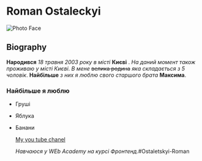 # Roman Ostaleckyi
![Photo Face](https://nubip.edu.ua/sites/default/files/u278/ostaleckiy.jpg)
## Biography
**Народився** *18 травня 2003 року* _в місті_ __Києві__ . _На даний момент також проживаю у_ _місті_ *Києві*.
_В мене_ ~~велика родина~~ *яка складається з 5 чоловік*. __Найбільше__ _з них я люблю свого старшого брата_ __Максима__.
### Найбільше я люблю
* Груші
* Яблука
* Банани
  
  [My you tube chanel](https://youtu.be/cA2nOU807Ks)

  _Навчаюся у WEb Academy на курсі Фронтенд_.#Ostaletskyi-Roman
